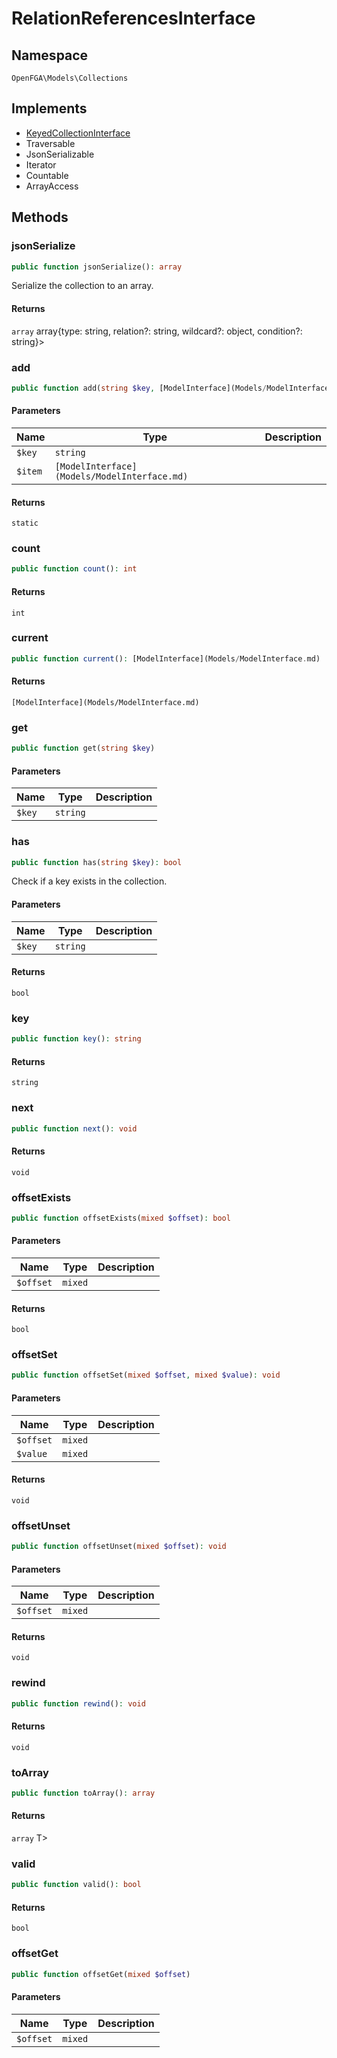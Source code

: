 # RelationReferencesInterface


## Namespace
`OpenFGA\Models\Collections`

## Implements
* [KeyedCollectionInterface](Models/Collections/KeyedCollectionInterface.md)
* Traversable
* JsonSerializable
* Iterator
* Countable
* ArrayAccess

## Methods
### jsonSerialize

```php
public function jsonSerialize(): array
```

Serialize the collection to an array.


#### Returns
`array` array{type: string, relation?: string, wildcard?: object, condition?: string}&gt;

### add

```php
public function add(string $key, [ModelInterface](Models/ModelInterface.md) $item): static
```


#### Parameters
| Name | Type | Description |
|------|------|-------------|
| `$key` | `string` |  |
| `$item` | `[ModelInterface](Models/ModelInterface.md)` |  |

#### Returns
`static` 

### count

```php
public function count(): int
```



#### Returns
`int` 

### current

```php
public function current(): [ModelInterface](Models/ModelInterface.md)
```



#### Returns
`[ModelInterface](Models/ModelInterface.md)` 

### get

```php
public function get(string $key)
```


#### Parameters
| Name | Type | Description |
|------|------|-------------|
| `$key` | `string` |  |


### has

```php
public function has(string $key): bool
```

Check if a key exists in the collection.

#### Parameters
| Name | Type | Description |
|------|------|-------------|
| `$key` | `string` |  |

#### Returns
`bool` 

### key

```php
public function key(): string
```



#### Returns
`string` 

### next

```php
public function next(): void
```



#### Returns
`void` 

### offsetExists

```php
public function offsetExists(mixed $offset): bool
```


#### Parameters
| Name | Type | Description |
|------|------|-------------|
| `$offset` | `mixed` |  |

#### Returns
`bool` 

### offsetSet

```php
public function offsetSet(mixed $offset, mixed $value): void
```


#### Parameters
| Name | Type | Description |
|------|------|-------------|
| `$offset` | `mixed` |  |
| `$value` | `mixed` |  |

#### Returns
`void` 

### offsetUnset

```php
public function offsetUnset(mixed $offset): void
```


#### Parameters
| Name | Type | Description |
|------|------|-------------|
| `$offset` | `mixed` |  |

#### Returns
`void` 

### rewind

```php
public function rewind(): void
```



#### Returns
`void` 

### toArray

```php
public function toArray(): array
```



#### Returns
`array` T&gt;

### valid

```php
public function valid(): bool
```



#### Returns
`bool` 

### offsetGet

```php
public function offsetGet(mixed $offset)
```


#### Parameters
| Name | Type | Description |
|------|------|-------------|
| `$offset` | `mixed` |  |


